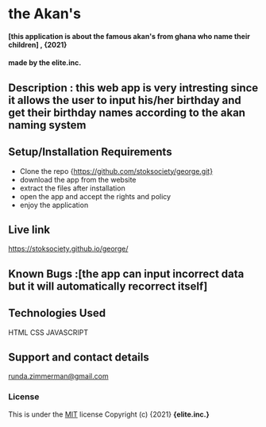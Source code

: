 # the Akan's
#### [this application is about the famous  akan's from ghana who name their children] , {2021}
####  made by the elite.inc.
## Description : this web app is very intresting since it allows the user to input his/her birthday and get their birthday names according to the akan naming system
## Setup/Installation Requirements
* Clone the repo {https://github.com/stoksociety/george.git}
* download the app from the website
* extract the files after installation
* open the app and accept the rights and policy
* enjoy the application

## Live link
https://stoksociety.github.io/george/
## Known Bugs :[the app can input incorrect data but it will automatically recorrect itself]
## Technologies Used
HTML
CSS
JAVASCRIPT
## Support and contact details
runda.zimmerman@gmail.com
### License
This is under the [MIT](LICENSE) license
Copyright (c) {2021} **{elite.inc.}**
